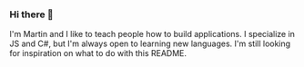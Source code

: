 ### Hi there 👋

I'm Martin and I like to teach people how to build applications. I specialize in JS and C#, but I'm always open to learning new languages. I'm still looking for inspiration on what to do with this README.

<!--
**franticallycodes/franticallycodes** is a ✨ _special_ ✨ repository because its `README.md` (this file) appears on your GitHub profile.

Here are some ideas to get you started:

- 🔭 I’m currently working on ...
- 🌱 I’m currently learning ...
- 👯 I’m looking to collaborate on ...
- 🤔 I’m looking for help with ...
- 💬 Ask me about ...
- 📫 How to reach me: ...
- 😄 Pronouns: ...
- ⚡ Fun fact: ...
-->
